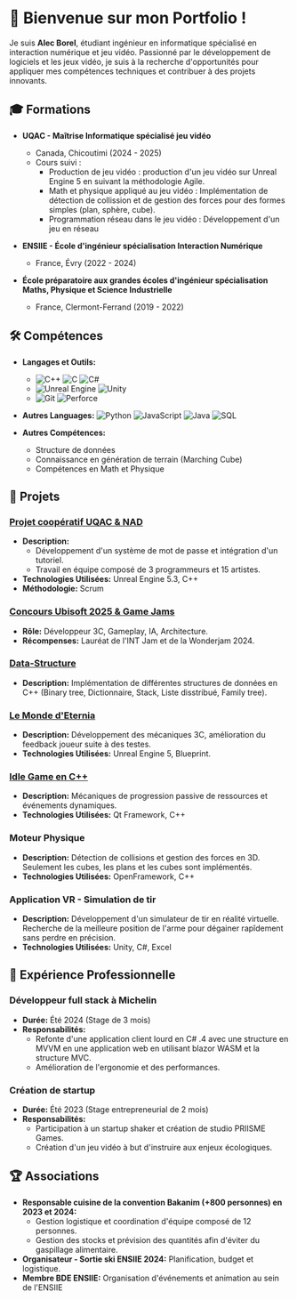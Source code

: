 # 👋 Bienvenue sur mon Portfolio !

Je suis **Alec Borel**, étudiant ingénieur en informatique spécialisé en interaction numérique et jeu vidéo. Passionné par le développement de logiciels et les jeux vidéo, je suis à la recherche d'opportunités pour appliquer mes compétences techniques et contribuer à des projets innovants.

## 🎓 Formations

- **UQAC - Maîtrise Informatique spécialisé jeu vidéo**
  - Canada, Chicoutimi (2024 - 2025)
  - Cours suivi :
    - Production de jeu vidéo : production d'un jeu vidéo sur Unreal Engine 5 en suivant la méthodologie Agile.
    - Math et physique appliqué au jeu vidéo : Implémentation de détection de collission et de gestion des forces pour des formes simples (plan, sphère, cube).
    - Programmation réseau dans le jeu vidéo : Développement d'un jeu en réseau

- **ENSIIE - École d'ingénieur spécialisation Interaction Numérique**
  - France, Évry (2022 - 2024)

- **École préparatoire aux grandes écoles d'ingénieur spécialisation Maths, Physique et Science Industrielle**
  - France, Clermont-Ferrand (2019 - 2022)

## 🛠️ Compétences

- **Langages et Outils:**
  - ![C++](https://img.shields.io/badge/C++-00599C?style=for-the-badge&logo=cplusplus&logoColor=white)
    ![C](https://img.shields.io/badge/C-A8B9CC?style=for-the-badge&logo=c&logoColor=black)
    ![C#](https://img.shields.io/badge/C%23-239120?style=for-the-badge&logo=c-sharp&logoColor=white)
  - ![Unreal Engine](https://img.shields.io/badge/Unreal%20Engine-000000?style=for-the-badge&logo=unreal-engine&logoColor=white)
    ![Unity](https://img.shields.io/badge/Unity-000000?style=for-the-badge&logo=unity&logoColor=white)
  - ![Git](https://img.shields.io/badge/Git-F05032?style=for-the-badge&logo=git&logoColor=white)
    ![Perforce](https://img.shields.io/badge/Perforce-000000?style=for-the-badge&logo=perforce&logoColor=white)

- **Autres Languages:**
  ![Python](https://img.shields.io/badge/Python-3776AB?style=for-the-badge&logo=python&logoColor=white)
  ![JavaScript](https://img.shields.io/badge/JavaScript-F7DF1E?style=for-the-badge&logo=javascript&logoColor=black)
  ![Java](https://img.shields.io/badge/Java-ED8B00?style=for-the-badge&logo=java&logoColor=white)
  ![SQL](https://img.shields.io/badge/SQL-4479A1?style=for-the-badge&logo=mysql&logoColor=white)

- **Autres Compétences:**
  - Structure de données
  - Connaissance en génération de terrain (Marching Cube)
  - Compétences en Math et Physique

## 🌟 Projets

### [Projet coopératif UQAC & NAD](https://bradefaire.itch.io/sisecure)

- **Description:**
  - Développement d'un système de mot de passe et intégration d'un tutoriel.
  - Travail en équipe composé de 3 programmeurs et 15 artistes.
- **Technologies Utilisées:** Unreal Engine 5.3, C++
- **Méthodologie:** Scrum

### [Concours Ubisoft 2025 & Game Jams](https://bradefaire.itch.io)

- **Rôle:** Développeur 3C, Gameplay, IA, Architecture.
- **Récompenses:** Lauréat de l'INT Jam et de la Wonderjam 2024.

### [Data-Structure](https://github.com/Matth-L/Data-Structure-Compendium)

- **Description:** Implémentation de différentes structures de données en C++ (Binary tree, Dictionnaire, Stack, Liste disstribué, Family tree).

### [Le Monde d'Eternia](https://silvec.itch.io/ethernia)

- **Description:** Développement des mécaniques 3C, amélioration du feedback joueur suite à des testes.
- **Technologies Utilisées:** Unreal Engine 5, Blueprint.

### [Idle Game en C++](https://github.com/bradefaire/CLiiCKER)

- **Description:** Mécaniques de progression passive de ressources et événements dynamiques.
- **Technologies Utilisées:** Qt Framework, C++

### Moteur Physique

- **Description:** Détection de collisions et gestion des forces en 3D. Seulement les cubes, les plans et les cubes sont implémentés.
- **Technologies Utilisées:** OpenFramework, C++

### Application VR - Simulation de tir

- **Description:** Développement d'un simulateur de tir en réalité virtuelle. Recherche de la meilleure position de l'arme pour dégainer rapîdement sans perdre en précision.
- **Technologies Utilisées:** Unity, C#, Excel

## 💼 Expérience Professionnelle

### Développeur full stack à Michelin

- **Durée:** Été 2024 (Stage de 3 mois)
- **Responsabilités:**
  - Refonte d'une application client lourd en C# .4 avec une structure en MVVM en une application web en utilisant blazor WASM et la structure MVC.
  - Amélioration de l'ergonomie et des performances.

### Création de startup

- **Durée:** Été 2023 (Stage entrepreneurial de 2 mois)
- **Responsabilités:**
  - Participation à un startup shaker et création de studio PRIISME Games.
  - Création d'un jeu vidéo à but d'instruire aux enjeux écologiques.

## 🏆 Associations

- **Responsable cuisine de la convention Bakanim (+800 personnes) en 2023 et 2024:**
    - Gestion logistique et coordination d'équipe composé de 12 personnes.
    - Gestion des stocks et prévision des quantités afin d'éviter du gaspillage alimentaire.
- **Organisateur - Sortie ski ENSIIE 2024:** Planification, budget et logistique.
- **Membre BDE ENSIIE:** Organisation d'événements et animation au sein de l'ENSIIE
